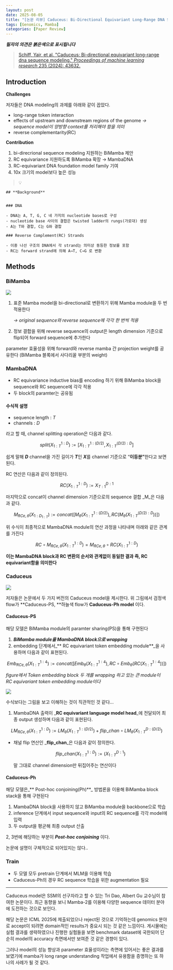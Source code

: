 ```yaml
---
layout: post
date: 2025-08-05
title: "[논문 리뷰] Caduceus: Bi-Directional Equivariant Long-Range DNA Sequence Modeling"
tags: [Genomics, Mamba]
categories: [Paper Review]
---
```


<span class="notion-red">_**필자의 의견은 붉은색으로 표시됩니다**_</span>


> [Schiff, Yair, et al. "Caduceus: Bi-directional equivariant long-range dna sequence modeling." ](https://pmc.ncbi.nlm.nih.gov/articles/PMC12189541/)[_Proceedings of machine learning research_](https://pmc.ncbi.nlm.nih.gov/articles/PMC12189541/)[ 235 (2024): 43632.](https://pmc.ncbi.nlm.nih.gov/articles/PMC12189541/)



## Introduction


**Challenges**


저자들은 DNA modeling의 과제를 아래와 같이 꼽았다.

- long-range token interaction
- effects of upstream and downstream regions of the genome 
_→ sequence model이 양방향 context를 처리해야 함을 의미_
- reverse complementarity(RC)

**Contribution**

1. bi-direcrional sequence modeling 지원하는 BiMamba 제안
1. RC equivariance 지원하도록 BiMamba 확장 → MambaDNA
1. RC-equivariant DNA foundation model family 기여
1. 10x 크기의 model보다 높은 성능

> 💡 


	## **Background**


	### DNA

	- DNA는 A, T, G, C 네 가지의 nucleotide bases로 구성
	- nucleotide base 사이의 결합은 twisted ladder의 rungs(가로대) 생성
	- A는 T와 결합, C는 G와 결합

	### Reverse Complement(RC) Strands

	- 이중 나선 구조의 DNA에서 각 strand는 의미상 동등한 정보를 포함
	- RC는 forward strand에 의해 A→T, C→G 로 변환


## Methods



### BiMamba


![](https://prod-files-secure.s3.us-west-2.amazonaws.com/542b861c-36a8-4051-84e5-8804b6728dba/2c247d59-7815-4980-99f0-8f0d21f445a7/image.png?X-Amz-Algorithm=AWS4-HMAC-SHA256&X-Amz-Content-Sha256=UNSIGNED-PAYLOAD&X-Amz-Credential=ASIAZI2LB466WQG2GT5K%2F20251009%2Fus-west-2%2Fs3%2Faws4_request&X-Amz-Date=20251009T060132Z&X-Amz-Expires=3600&X-Amz-Security-Token=IQoJb3JpZ2luX2VjEDYaCXVzLXdlc3QtMiJGMEQCIBFv4kvnDg%2FBP%2F69LO334NEAtNfyvitZWOkJ1%2BONHA9CAiAPOkje%2FSDc59Hx5XcwurDaFccpfsqIokd22ODpxS6b8CqIBAjP%2F%2F%2F%2F%2F%2F%2F%2F%2F%2F8BEAAaDDYzNzQyMzE4MzgwNSIM5HJAhx8ie7p4hRBOKtwDZ8xcvZOA9u5L%2FjNFVlXDSYgMimhoGz3JFVvzjJqSGuaxleA3QHjCSdMrbqXhkJHBhEoYlvo1KQ4KAI%2BRJFnsVqyddWGjtXHCPduzEs9YU9Li%2BBrxnjfpU7WOu0M6iy2giKQySIGKWT2RQnaFgu%2Bo3tgDaU%2B4XXxqe39XOqEjOsLyiRAxXRdJieGkTuL2%2B7Hge0mwciKr2O2p%2FIFPv85smtuXWq19F6%2FWcyb1vAYa088ObzWhErJpMsXHEIpJm7QH6n39mvo906zkI9nmzba%2BcqiKJo0eE3lSaF0N8ktzwbvZf9Zz2nVmrCL%2FE7%2FeIqC%2Bg8vYO0TLO2TvfAKBmIhRw%2FUbVrMUOK0Aga7GNY4%2F%2BC1kt%2BWyLJrECW%2BVfGETCzhfK2okGR1%2F0upzcBDh4pwXkoQbCKYgqhMwb1KKOzm3c7jEP45BRlqq5MQE4VZhp%2F6%2F3wV7rUgqYDsAmJdjyA3W%2FtdhDU5Uw9DODKHJQuZ%2FVU0LKxikhQwZ0mb5Od8ZbRCqKpsxaryZ4gC5ZQFH4jKg%2FONo%2Fmqx5gko1%2BRyqBsRYoFzj8qVehFdK5bixahvCoJjawMhC31FHKq6dfvFqyBhMf2YLV4WD8h3jaCFAekGhynlr0ODyFRk1RiKRtww352dxwY6pgH%2FR2By8Fi1DHQ8zuuzHAQiRv3J5wr5liwrrQSSXnFCv2mSDsyT5sdyOtQs2uXA%2B0E7SXJFbKtZgr49WEs1za55tY4OuCVQRMKro2fiyQkYmQ%2BQW8JbMw9oucxls6fVCz%2B%2B5XDESE4%2BJ9Nh6kYSunMeQzObM7yVG4UJ8RD2wEJWn5O5wnZ7jQBqrgpB0RldGmSC3%2BBglExKYHd3lVwFI%2BMbgj6ZevFQ&X-Amz-Signature=cc7cab2ebc82030d01e3843a2d5ccf1029ddf134ee2e604939d529854aad3575&X-Amz-SignedHeaders=host&x-amz-checksum-mode=ENABLED&x-id=GetObject)

1. 표준 Mamba model을 bi-directional로 변환하기 위해 Mamba module을 두 번 적용한다

	_→ original sequence와 reverse sequence에 각각 한 번씩 적용_

1. 정보 결합을 위해 reverse sequence의 output은 length dimension 기준으로 flip되어 forward sequence에 추가한다

parameter 효율성을 위해 forward와 reverse mamba 간 projection weight를 공유한다 (BiMamba 블록에서 사다리꼴 부분의 weight)



### MambaDNA

- RC equivariance inductive bias를 encoding 하기 위해 BiMamba block을 sequence와 RC sequence에 각각 적용
- 두 block의 paramter는 공유됨


#### 수식적 설명

- sequence length : _T_
- channels : _D_

라고 할 때,  channel splitting operation은 다음과 같다.


$$
split(X^{1:D}_{1:T}):=[X^{1:(D/2)}_{1:T},X^{(D/2):D}_{1:T}]
$$


<span class="notion-red">쉽게 말해 </span><span class="notion-red">_**D**_</span><span class="notion-red"> channel을 가진 길이가 </span><span class="notion-red">_**T**_</span><span class="notion-red">인 </span><span class="notion-red">_**X**_</span><span class="notion-red">를 channel 기준으로 “</span><span class="notion-red">**이등분”**</span><span class="notion-red">한다고 보면 된다.</span>


RC 연산은 다음과 같이 정의된다.


$$
RC(X^{1:D}_{1:T}):=X^{D:1}_{T:1}
$$


마지막으로 concat이 channel dimension 기준으로의 sequence 결합 _M_은 다음과 같다.


$$
M_{RCe,\theta}(X_{1:D_{1:T}}):=concat([M_{\theta}(X^{1:(D/2)}_{1:T}),RC(M_{\theta}(X^{(D/2):D}_{1:T}))])
$$


위 수식이 최종적으로 MambaDNA module의 연산 과정을 나타내며 아래와 같은 관계를 가진다


$$
RC\circ M_{RCe,\theta}(X^{1:D}_{1:T}) = M_{RCe,\theta} \circ RC(X^{1:D}_{1:T})
$$


**이는 MambaDNA block과 RC 변환의 순서와 관계없이 동일한 결과 즉, RC equivariant함을 의미한다**



### Caduceus


![](https://prod-files-secure.s3.us-west-2.amazonaws.com/542b861c-36a8-4051-84e5-8804b6728dba/f94a60d7-8145-473b-aef9-7c68d3ec604a/image.png?X-Amz-Algorithm=AWS4-HMAC-SHA256&X-Amz-Content-Sha256=UNSIGNED-PAYLOAD&X-Amz-Credential=ASIAZI2LB466WQG2GT5K%2F20251009%2Fus-west-2%2Fs3%2Faws4_request&X-Amz-Date=20251009T060132Z&X-Amz-Expires=3600&X-Amz-Security-Token=IQoJb3JpZ2luX2VjEDYaCXVzLXdlc3QtMiJGMEQCIBFv4kvnDg%2FBP%2F69LO334NEAtNfyvitZWOkJ1%2BONHA9CAiAPOkje%2FSDc59Hx5XcwurDaFccpfsqIokd22ODpxS6b8CqIBAjP%2F%2F%2F%2F%2F%2F%2F%2F%2F%2F8BEAAaDDYzNzQyMzE4MzgwNSIM5HJAhx8ie7p4hRBOKtwDZ8xcvZOA9u5L%2FjNFVlXDSYgMimhoGz3JFVvzjJqSGuaxleA3QHjCSdMrbqXhkJHBhEoYlvo1KQ4KAI%2BRJFnsVqyddWGjtXHCPduzEs9YU9Li%2BBrxnjfpU7WOu0M6iy2giKQySIGKWT2RQnaFgu%2Bo3tgDaU%2B4XXxqe39XOqEjOsLyiRAxXRdJieGkTuL2%2B7Hge0mwciKr2O2p%2FIFPv85smtuXWq19F6%2FWcyb1vAYa088ObzWhErJpMsXHEIpJm7QH6n39mvo906zkI9nmzba%2BcqiKJo0eE3lSaF0N8ktzwbvZf9Zz2nVmrCL%2FE7%2FeIqC%2Bg8vYO0TLO2TvfAKBmIhRw%2FUbVrMUOK0Aga7GNY4%2F%2BC1kt%2BWyLJrECW%2BVfGETCzhfK2okGR1%2F0upzcBDh4pwXkoQbCKYgqhMwb1KKOzm3c7jEP45BRlqq5MQE4VZhp%2F6%2F3wV7rUgqYDsAmJdjyA3W%2FtdhDU5Uw9DODKHJQuZ%2FVU0LKxikhQwZ0mb5Od8ZbRCqKpsxaryZ4gC5ZQFH4jKg%2FONo%2Fmqx5gko1%2BRyqBsRYoFzj8qVehFdK5bixahvCoJjawMhC31FHKq6dfvFqyBhMf2YLV4WD8h3jaCFAekGhynlr0ODyFRk1RiKRtww352dxwY6pgH%2FR2By8Fi1DHQ8zuuzHAQiRv3J5wr5liwrrQSSXnFCv2mSDsyT5sdyOtQs2uXA%2B0E7SXJFbKtZgr49WEs1za55tY4OuCVQRMKro2fiyQkYmQ%2BQW8JbMw9oucxls6fVCz%2B%2B5XDESE4%2BJ9Nh6kYSunMeQzObM7yVG4UJ8RD2wEJWn5O5wnZ7jQBqrgpB0RldGmSC3%2BBglExKYHd3lVwFI%2BMbgj6ZevFQ&X-Amz-Signature=9026d0fd37c49459a09d9ef9ebb55c99db9fef6cf80c7d7ab07a41c4a7f66f1e&X-Amz-SignedHeaders=host&x-amz-checksum-mode=ENABLED&x-id=GetObject)


저자들은 논문에서 두 가지 버전의 Caduceus model을 제시한다. 위 그림에서 검정색 flow가 **Caduceus-PS, **하늘색 flow가 **Caduceus-Ph model** 이다.



#### Caduceus-PS


해당 모델은 BiMamba module의 paramter sharing(PS)을 통해 구현된다

1. _**BiMamba module을 MambaDNA block으로 wrapping**_
1. embedding 단계에서_** RC equivariant token embedding module**_을 사용하며 다음과 같이 표현된다.

$$
Emb_{RCe,\theta}(X^{1:4}_{1:T}):=concat([Emb_{\theta}(X^{1:4}_{1:T}),RC \circ Emb_{\theta}(RC(X^{1:4}_{1:T}))])
$$


_figure에서 Token embedding block 두 개를 wrapping 하고 있는 큰 module이 RC equivariant token embedding module이다_


![](https://prod-files-secure.s3.us-west-2.amazonaws.com/542b861c-36a8-4051-84e5-8804b6728dba/b175e4da-71eb-4e91-8c23-a06dabe673c9/image.png?X-Amz-Algorithm=AWS4-HMAC-SHA256&X-Amz-Content-Sha256=UNSIGNED-PAYLOAD&X-Amz-Credential=ASIAZI2LB466WQG2GT5K%2F20251009%2Fus-west-2%2Fs3%2Faws4_request&X-Amz-Date=20251009T060132Z&X-Amz-Expires=3600&X-Amz-Security-Token=IQoJb3JpZ2luX2VjEDYaCXVzLXdlc3QtMiJGMEQCIBFv4kvnDg%2FBP%2F69LO334NEAtNfyvitZWOkJ1%2BONHA9CAiAPOkje%2FSDc59Hx5XcwurDaFccpfsqIokd22ODpxS6b8CqIBAjP%2F%2F%2F%2F%2F%2F%2F%2F%2F%2F8BEAAaDDYzNzQyMzE4MzgwNSIM5HJAhx8ie7p4hRBOKtwDZ8xcvZOA9u5L%2FjNFVlXDSYgMimhoGz3JFVvzjJqSGuaxleA3QHjCSdMrbqXhkJHBhEoYlvo1KQ4KAI%2BRJFnsVqyddWGjtXHCPduzEs9YU9Li%2BBrxnjfpU7WOu0M6iy2giKQySIGKWT2RQnaFgu%2Bo3tgDaU%2B4XXxqe39XOqEjOsLyiRAxXRdJieGkTuL2%2B7Hge0mwciKr2O2p%2FIFPv85smtuXWq19F6%2FWcyb1vAYa088ObzWhErJpMsXHEIpJm7QH6n39mvo906zkI9nmzba%2BcqiKJo0eE3lSaF0N8ktzwbvZf9Zz2nVmrCL%2FE7%2FeIqC%2Bg8vYO0TLO2TvfAKBmIhRw%2FUbVrMUOK0Aga7GNY4%2F%2BC1kt%2BWyLJrECW%2BVfGETCzhfK2okGR1%2F0upzcBDh4pwXkoQbCKYgqhMwb1KKOzm3c7jEP45BRlqq5MQE4VZhp%2F6%2F3wV7rUgqYDsAmJdjyA3W%2FtdhDU5Uw9DODKHJQuZ%2FVU0LKxikhQwZ0mb5Od8ZbRCqKpsxaryZ4gC5ZQFH4jKg%2FONo%2Fmqx5gko1%2BRyqBsRYoFzj8qVehFdK5bixahvCoJjawMhC31FHKq6dfvFqyBhMf2YLV4WD8h3jaCFAekGhynlr0ODyFRk1RiKRtww352dxwY6pgH%2FR2By8Fi1DHQ8zuuzHAQiRv3J5wr5liwrrQSSXnFCv2mSDsyT5sdyOtQs2uXA%2B0E7SXJFbKtZgr49WEs1za55tY4OuCVQRMKro2fiyQkYmQ%2BQW8JbMw9oucxls6fVCz%2B%2B5XDESE4%2BJ9Nh6kYSunMeQzObM7yVG4UJ8RD2wEJWn5O5wnZ7jQBqrgpB0RldGmSC3%2BBglExKYHd3lVwFI%2BMbgj6ZevFQ&X-Amz-Signature=f76769b16c186eb4b08f0f1e47fc7f4b0241174f848abf940f7402bee6f9f40e&X-Amz-SignedHeaders=host&x-amz-checksum-mode=ENABLED&x-id=GetObject)


<span class="notion-red">수식보다는 그림을 보고 이해하는 것이 직관적인 것 같다…</span>

1. MambaDNA 출력이 _**RC equivariant language model head**_에 전달되어 최종 output 생성하며 다음과 같이 표현된다.

$$
LM_{RCe,\theta}(X^{1:D}_{1:T}):= LM_{\theta}(X^{1:(D/2)}_{1:T})+flip\_chan\circ LM_{\theta}(X^{D:(D/2)}_{1:T})
$$

- 채널 flip 연산인 _**flip\_chan**_은 다음과 같이 정의한다.

	$$
	flip\_chan(X^{1:D}_{1:T}):=(X^{D:1}_{1:T})
	$$


	말 그대로 channel dimension만 뒤집어주는 연산이다



#### Caduceus-Ph


해당 모델은_** Post-hoc conjoining(Ph)**_ 방법론을 이용해 BiMamba block stack을 통해 구현된다

1. MambaDNA block을 사용하지 않고 BiMamba module을 backbone으로 학습
1. inference 단계에서 input sequence와 input의 RC sequence를 각각 model에 입력
1. 두 output을 평균해 최종 output 산출

2, 3번에 해당하는 부분이 _**Post-hoc conjoining**_ 이다.


<span class="notion-red">논문에 설명이 구체적으로 되어있지는 않다..</span>



### Train

- 두 모델 모두 pretrain 단계에서 MLM을 이용해 학습
- Caduceus-Ph의 경우 RC sequence 학습을 위한 augmentation 필요

---


<span class="notion-red">Caduceus model은 SSM의 선구자라고 할 수 있는 Tri Dao, Albert Gu 교수님이 참여한 논문이다. 최근 동향을 보니 Mamba-2를 이용해 다양한 sequence 데이터 분야에 도전하는 것으로 보인다.</span>


<span class="notion-red">해당 논문은 ICML 2025에 제출되었으나 reject된 것으로 기억하는데 genomics 분야로 accept이 되려면 domain적인 results가 중요시 되는 것 같은 느낌이다. 게시물에는 실험 결과를 생략하였으나 진행한 실험들을 보면 benchmark dataset에 국한되어 단순히 model의 accuracy 측면에서만 보여준 것 같은 경향이 있다.</span>


<span class="notion-red">그러나 model의 성능 향상과 parameter 효율성이라는 측면에 있어서는 좋은 결과를 보였기에 mamba가 long range understanding 작업에서 유용함을 증명하는 또 하나의 사례가 될 것 같다.</span>

